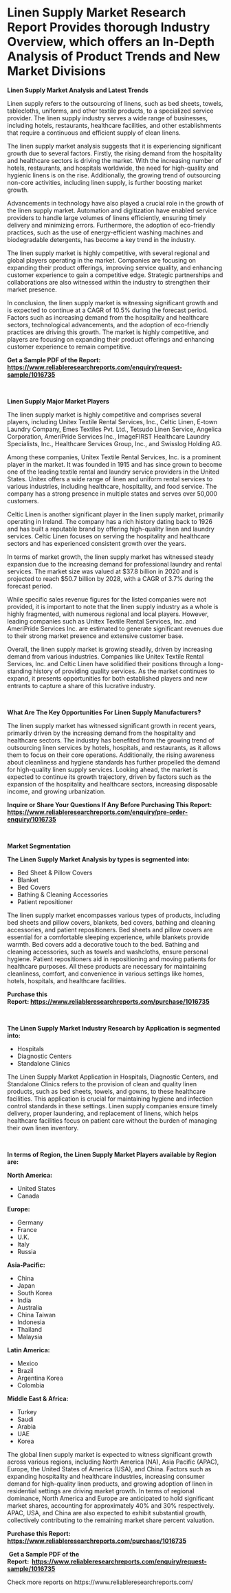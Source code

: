 <p><h1>Linen Supply Market Research Report Provides thorough Industry Overview, which offers an In-Depth Analysis of Product Trends and New Market Divisions</h1></p><p><strong>Linen Supply Market Analysis and Latest Trends</strong></p>
<p><p>Linen supply refers to the outsourcing of linens, such as bed sheets, towels, tablecloths, uniforms, and other textile products, to a specialized service provider. The linen supply industry serves a wide range of businesses, including hotels, restaurants, healthcare facilities, and other establishments that require a continuous and efficient supply of clean linens.</p><p>The linen supply market analysis suggests that it is experiencing significant growth due to several factors. Firstly, the rising demand from the hospitality and healthcare sectors is driving the market. With the increasing number of hotels, restaurants, and hospitals worldwide, the need for high-quality and hygienic linens is on the rise. Additionally, the growing trend of outsourcing non-core activities, including linen supply, is further boosting market growth.</p><p>Advancements in technology have also played a crucial role in the growth of the linen supply market. Automation and digitization have enabled service providers to handle large volumes of linens efficiently, ensuring timely delivery and minimizing errors. Furthermore, the adoption of eco-friendly practices, such as the use of energy-efficient washing machines and biodegradable detergents, has become a key trend in the industry.</p><p>The linen supply market is highly competitive, with several regional and global players operating in the market. Companies are focusing on expanding their product offerings, improving service quality, and enhancing customer experience to gain a competitive edge. Strategic partnerships and collaborations are also witnessed within the industry to strengthen their market presence.</p><p>In conclusion, the linen supply market is witnessing significant growth and is expected to continue at a CAGR of 10.5% during the forecast period. Factors such as increasing demand from the hospitality and healthcare sectors, technological advancements, and the adoption of eco-friendly practices are driving this growth. The market is highly competitive, and players are focusing on expanding their product offerings and enhancing customer experience to remain competitive.</p></p>
<p><strong>Get a Sample PDF of the Report:&nbsp; <a href="https://www.reliableresearchreports.com/enquiry/request-sample/1016735">https://www.reliableresearchreports.com/enquiry/request-sample/1016735</a></strong></p>
<p>&nbsp;</p>
<p><strong>Linen Supply Major Market Players</strong></p>
<p><p>The linen supply market is highly competitive and comprises several players, including Unitex Textile Rental Services, Inc., Celtic Linen, E-town Laundry Company, Emes Textiles Pvt. Ltd., Tetsudo Linen Service, Angelica Corporation, AmeriPride Services Inc., ImageFIRST Healthcare Laundry Specialists, Inc., Healthcare Services Group, Inc., and Swisslog Holding AG.</p><p>Among these companies, Unitex Textile Rental Services, Inc. is a prominent player in the market. It was founded in 1915 and has since grown to become one of the leading textile rental and laundry service providers in the United States. Unitex offers a wide range of linen and uniform rental services to various industries, including healthcare, hospitality, and food service. The company has a strong presence in multiple states and serves over 50,000 customers.</p><p>Celtic Linen is another significant player in the linen supply market, primarily operating in Ireland. The company has a rich history dating back to 1926 and has built a reputable brand by offering high-quality linen and laundry services. Celtic Linen focuses on serving the hospitality and healthcare sectors and has experienced consistent growth over the years.</p><p>In terms of market growth, the linen supply market has witnessed steady expansion due to the increasing demand for professional laundry and rental services. The market size was valued at $37.8 billion in 2020 and is projected to reach $50.7 billion by 2028, with a CAGR of 3.7% during the forecast period.</p><p>While specific sales revenue figures for the listed companies were not provided, it is important to note that the linen supply industry as a whole is highly fragmented, with numerous regional and local players. However, leading companies such as Unitex Textile Rental Services, Inc. and AmeriPride Services Inc. are estimated to generate significant revenues due to their strong market presence and extensive customer base.</p><p>Overall, the linen supply market is growing steadily, driven by increasing demand from various industries. Companies like Unitex Textile Rental Services, Inc. and Celtic Linen have solidified their positions through a long-standing history of providing quality services. As the market continues to expand, it presents opportunities for both established players and new entrants to capture a share of this lucrative industry.</p></p>
<p>&nbsp;</p>
<p><strong>What Are The Key Opportunities For Linen Supply Manufacturers?</strong></p>
<p><p>The linen supply market has witnessed significant growth in recent years, primarily driven by the increasing demand from the hospitality and healthcare sectors. The industry has benefited from the growing trend of outsourcing linen services by hotels, hospitals, and restaurants, as it allows them to focus on their core operations. Additionally, the rising awareness about cleanliness and hygiene standards has further propelled the demand for high-quality linen supply services. Looking ahead, the market is expected to continue its growth trajectory, driven by factors such as the expansion of the hospitality and healthcare sectors, increasing disposable income, and growing urbanization.</p></p>
<p><strong>Inquire or Share Your Questions If Any Before Purchasing This Report: <a href="https://www.reliableresearchreports.com/enquiry/pre-order-enquiry/1016735">https://www.reliableresearchreports.com/enquiry/pre-order-enquiry/1016735</a></strong></p>
<p>&nbsp;</p>
<p><strong>Market Segmentation</strong></p>
<p><strong>The Linen Supply Market Analysis by types is segmented into:</strong></p>
<p><ul><li>Bed Sheet & Pillow Covers</li><li>Blanket</li><li>Bed Covers</li><li>Bathing & Cleaning Accessories</li><li>Patient repositioner</li></ul></p>
<p><p>The linen supply market encompasses various types of products, including bed sheets and pillow covers, blankets, bed covers, bathing and cleaning accessories, and patient repositioners. Bed sheets and pillow covers are essential for a comfortable sleeping experience, while blankets provide warmth. Bed covers add a decorative touch to the bed. Bathing and cleaning accessories, such as towels and washcloths, ensure personal hygiene. Patient repositioners aid in repositioning and moving patients for healthcare purposes. All these products are necessary for maintaining cleanliness, comfort, and convenience in various settings like homes, hotels, hospitals, and healthcare facilities.</p></p>
<p><strong>Purchase this Report:&nbsp;<a href="https://www.reliableresearchreports.com/purchase/1016735">https://www.reliableresearchreports.com/purchase/1016735</a></strong></p>
<p>&nbsp;</p>
<p><strong>The Linen Supply Market Industry Research by Application is segmented into:</strong></p>
<p><ul><li>Hospitals</li><li>Diagnostic Centers</li><li>Standalone Clinics</li></ul></p>
<p><p>The Linen Supply Market Application in Hospitals, Diagnostic Centers, and Standalone Clinics refers to the provision of clean and quality linen products, such as bed sheets, towels, and gowns, to these healthcare facilities. This application is crucial for maintaining hygiene and infection control standards in these settings. Linen supply companies ensure timely delivery, proper laundering, and replacement of linens, which helps healthcare facilities focus on patient care without the burden of managing their own linen inventory.</p></p>
<p>&nbsp;</p>
<p><strong>In terms of Region, the Linen Supply Market Players available by Region are:</strong></p>
<p>
    <p> <strong> North America: </strong>
        <ul>
            <li>United States</li>
            <li>Canada</li>
        </ul>
        </p> 
    <p> <strong> Europe: </strong>
        <ul>
            <li>Germany</li>
            <li>France</li>
            <li>U.K.</li>
            <li>Italy</li>
            <li>Russia</li>
        </ul>
        </p> 
    <p> <strong> Asia-Pacific: </strong>
        <ul>
            <li>China</li>
            <li>Japan</li>
            <li>South Korea</li>
            <li>India</li>
            <li>Australia</li>
            <li>China Taiwan</li>
            <li>Indonesia</li>
            <li>Thailand</li>
            <li>Malaysia</li>
        </ul>
        </p> 
    <p> <strong> Latin America: </strong>
        <ul>
            <li>Mexico</li>
            <li>Brazil</li>
            <li>Argentina Korea</li>
            <li>Colombia</li>
        </ul>
        </p> 
    <p> <strong> Middle East & Africa: </strong>
        <ul>
            <li>Turkey</li>
            <li>Saudi</li>
            <li>Arabia</li>
            <li>UAE</li>
            <li>Korea</li>
        </ul>
    </p>
    </p>
<p><p>The global linen supply market is expected to witness significant growth across various regions, including North America (NA), Asia Pacific (APAC), Europe, the United States of America (USA), and China. Factors such as expanding hospitality and healthcare industries, increasing consumer demand for high-quality linen products, and growing adoption of linen in residential settings are driving market growth. In terms of regional dominance, North America and Europe are anticipated to hold significant market shares, accounting for approximately 40% and 30% respectively. APAC, USA, and China are also expected to exhibit substantial growth, collectively contributing to the remaining market share percent valuation.</p></p>
<p><strong>Purchase this Report: <a href="https://www.reliableresearchreports.com/purchase/1016735">https://www.reliableresearchreports.com/purchase/1016735</a></strong></p>
<p>&nbsp;<strong>Get a Sample PDF of the Report:&nbsp;&nbsp;<a href="https://www.reliableresearchreports.com/enquiry/request-sample/1016735">https://www.reliableresearchreports.com/enquiry/request-sample/1016735</a></strong></p>
<p><strong></strong></p>
<p>Check more reports on https://www.reliableresearchreports.com/</p>